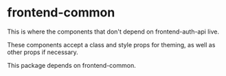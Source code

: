 # frontend-common

This is where the components that don't depend on frontend-auth-api live.

These components accept a class and style props for theming, as well as other props if necessary.

This package depends on frontend-common.
